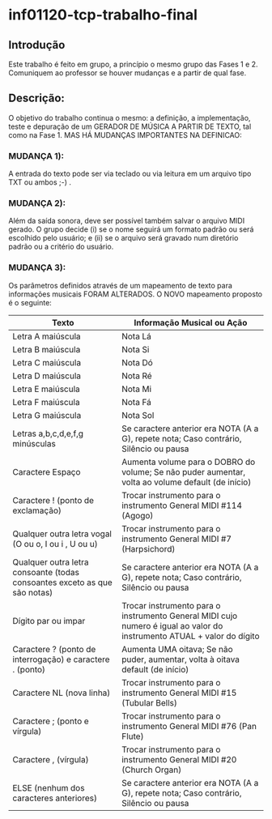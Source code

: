 # inf01120-tcp-trabalho-final  

## Introdução  
Este trabalho é feito em grupo, a princípio o mesmo grupo das Fases 1 e 2.
Comuniquem ao professor se houver mudanças e a partir de qual fase.  

## Descrição:  
O objetivo do trabalho continua o mesmo: a definição, a implementação,
teste e depuração de um GERADOR DE MÚSICA A PARTIR DE TEXTO, tal como
na Fase 1. MAS HÁ MUDANÇAS IMPORTANTES NA DEFINICAO:  

### MUDANÇA 1):  
A entrada do texto pode ser via teclado ou via leitura em um arquivo tipo TXT ou ambos ;-) .
### MUDANÇA 2):  
Além da saída sonora, deve ser possível também salvar o arquivo MIDI gerado. O grupo
decide (i) se o nome seguirá um formato padrão ou será escolhido pelo usuário; e (ii) se o arquivo será gravado
num diretório padrão ou a critério do usuário.  
### MUDANÇA 3):  
Os parâmetros definidos através de um mapeamento de texto para informações musicais FORAM ALTERADOS.
O NOVO mapeamento proposto é o seguinte:

| Texto         | Informação Musical ou Ação |
| ------------- | ------------- |
| Letra A maiúscula | Nota Lá |
| Letra B maiúscula | Nota Si |
| Letra C maiúscula | Nota Dó |
| Letra D maiúscula | Nota Ré |
| Letra E maiúscula | Nota Mi |
| Letra F maiúscula | Nota Fá |
| Letra G maiúscula | Nota Sol |
| Letras a,b,c,d,e,f,g minúsculas | Se caractere anterior era NOTA (A a G), repete nota; Caso contrário, Silêncio ou pausa |
| Caractere Espaço | Aumenta volume para o DOBRO do volume; Se não puder aumentar, volta ao volume default (de início) |
| Caractere ! (ponto de exclamação) | Trocar instrumento para o instrumento General MIDI #114 (Agogo) |
| Qualquer outra letra vogal (O ou o, I ou i , U ou u) | Trocar instrumento para o instrumento General MIDI #7 (Harpsichord) |
| Qualquer outra letra consoante (todas consoantes exceto as que são notas) | Se caractere anterior era NOTA (A a G), repete nota; Caso contrário, Silêncio ou pausa |
| Dígito par ou impar | Trocar instrumento para o instrumento General MIDI cujo numero é igual ao valor do instrumento ATUAL + valor do dígito |
| Caractere ? (ponto de interrogação) e caractere . (ponto) | Aumenta UMA oitava; Se não puder, aumentar, volta à oitava default (de início) |
| Caractere NL (nova linha) | Trocar instrumento para o instrumento General MIDI #15 (Tubular Bells)  |
| Caractere ; (ponto e vírgula) | Trocar instrumento para o instrumento General MIDI #76 (Pan Flute) |
| Caractere , (vírgula) | Trocar instrumento para o instrumento General MIDI #20 (Church Organ) |
| ELSE (nenhum dos caracteres anteriores) | Se caractere anterior era NOTA (A a G), repete nota; Caso contrário, Silêncio ou pausa |
